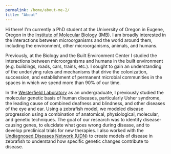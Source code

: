 ```yaml
---
permalink: /home/about-me-2/
title: "About"
---
```


Hi there! I'm currently a PhD student at the University of Oregon in Eugene, Oregon in the [Institute of Molecular Biology](http://molbio.uoregon.edu/) (IMB). I am broadly interested in the interactions between microorganisms and the world around them, including the environment, other microorganisms, animals, and humans.  

Previously, at the Biology and the Built Environment Center I studied the interactions between microorganisms and humans in the built environment (e.g. buildings, roads, cars, trains, etc.). I sought to gain an understanding of the underlying rules and mechanisms that drive the colonization, succession, and establishment of permanent microbial communities in the spaces in which we spend more than 90% of our time.

In the [Westerfield Laboratory](https://ion.uoregon.edu/content/westerfield-laboratory) as an undergraduate, I previously studied the molecular genetic basis of human diseases, particularly Usher syndrome, the leading cause of combined deafness and blindness, and other diseases of the eye and ear. Using a zebrafish model, we modeled disease progression using a combination of anatomical, physiological, molecular, and genetic techniques. The goal of our research was to identify disease-causing genes, to elucidate what goes wrong during disease, and to develop preclinical trials for new therapies. I also worked with the [Undiagnosed Diseases Network (UDN)](https://undiagnosed.hms.harvard.edu/) to create models of disease in zebrafish to understand how specific genetic changes contribute to disease.
